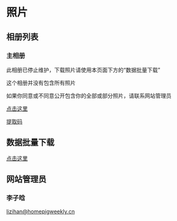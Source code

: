 # 照片

## 相册列表

### 主相册

此相册已停止维护，下载照片请使用本页面下方的“数据批量下载”

这个相册并没有包含所有照片

如果你同意或不同意公开包含你的全部或部分照片，请联系网站管理员

[点击这里](https://www.aliyundrive.com/s/RyTFHH2MUQd)

[提取码](/pages/getCode.html?k=1)

## 数据批量下载

[点击这里](/history/data/)

## 网站管理员

### 李子晗

<lizihan@homepigweekly.cn>

